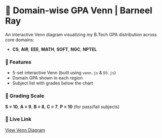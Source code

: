 # 🧠 Domain-wise GPA Venn | Barneel Ray

An interactive Venn diagram visualizing my B.Tech GPA distribution across core domains:

- **CS**, **AIR**, **EEE**, **MATH**, **SOFT**, **NGC**, **NPTEL**

### 🎯 Features
- 5-set interactive Venn (built using `venn.js` & `D3.js`)
- Domain GPA shown in each region
- Subject list with grades below the chart

### 📏 Grading Scale
**S = 10**, **A = 9**, **B = 8**, **C = 7**, **P = 10** (for pass/fail subjects)

### 🔗 Live Link
[View Venn Diagram](https://yourusername.github.io/venn-gpa/)
